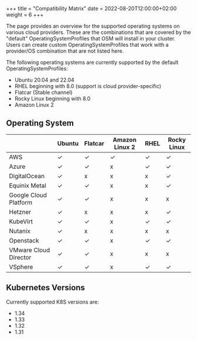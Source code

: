 +++
title = "Compatibility Matrix"
date = 2022-08-20T12:00:00+02:00
weight = 6
+++

The page provides an overview for the supported operating systems on various cloud providers. These are the combinations that are covered by the "default" OperatingSystemProfiles that OSM will install in your cluster. Users can create custom OperatingSystemProfiles that work with a provider/OS combination that are not listed here.

The following operating systems are currently supported by the default OperatingSystemProfiles:

* Ubuntu 20.04 and 22.04
* RHEL beginning with 8.0 (support is cloud provider-specific)
* Flatcar (Stable channel)
* Rocky Linux beginning with 8.0
* Amazon Linux 2

## Operating System

|   | Ubuntu | Flatcar | Amazon Linux 2 | RHEL | Rocky Linux |
|---|---|---|---|---|---|
| AWS | ✓ | ✓ | ✓ | ✓ | ✓ |
| Azure | ✓ | ✓ | x | ✓ | ✓ |
| DigitalOcean  | ✓ | x | x | x | ✓ |
| Equinix Metal  | ✓ | ✓ | x | x | ✓ |
| Google Cloud Platform | ✓ | ✓ | x | x | x |
| Hetzner | ✓ | x | x | x | ✓ |
| KubeVirt | ✓ | ✓ | x | ✓ | ✓ |
| Nutanix | ✓ | x | x | x | x |
| Openstack | ✓ | ✓ | x | ✓ | ✓ |
| VMware Cloud Director | ✓ | ✓ | x | x | x |
| VSphere | ✓ | ✓ | x | ✓ | ✓ |

## Kubernetes Versions

Currently supported K8S versions are:

* 1.34
* 1.33
* 1.32
* 1.31
